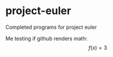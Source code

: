 # project-euler
Completed programs for project euler

Me testing if github renders math:
$$f(x) = 3$$

